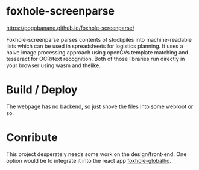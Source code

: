 # foxhole-screenparse
https://pogobanane.github.io/foxhole-screenparse/

Foxhole-screenparse parses contents of stockpiles into machine-readable lists which can be used in spreadsheets for logistics planning. 
It uses a naive image processing approach using openCVs template matching and tesseract for OCR/text recognition. 
Both of those libraries run directly in your browser using wasm and thelike. 

# Build / Deploy

The webpage has no backend, so just shove the files into some webroot or so.

# Conribute

This project desperately needs some work on the design/front-end. 
One option would be to integrate it into the react app [foxhole-globalhq](https://github.com/illmaren/FHGHQ).
